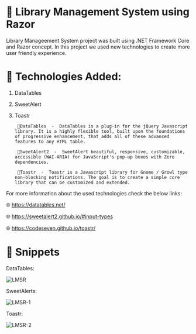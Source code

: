 # 📝 Library Management System using Razor 

Library Manageement System project was built using .NET Framework Core and Razor concept. In this project we used new technologies to create more user friendly experience.

# 🚀 Technologies Added:

1. DataTables
2. SweetAlert
3. Toastr

  
        🔸DataTables  -  DataTables is a plug-in for the jQuery Javascript library. It is a highly flexible tool, built upon the foundations of progressive enhancement, that adds all of these advanced features to any HTML table.
  
        🔸SweetAlert2  -  SweetAlert beautiful, responsive, customizable, accessible (WAI-ARIA) for JavaScript's pop-up boxes with Zero dependencies.
       
        🔸Toastr  -  Toastr is a Javascript library for Gnome / Growl type non-blocking notifications. The goal is to create a simple core library that can be customized and extended.
  
  
For more information about the used technologies check the below links:

🌐 https://datatables.net/
 
🌐 https://sweetalert2.github.io/#input-types
 
🌐 https://codeseven.github.io/toastr/


# 📸 Snippets


DataTables:


![LMSR](https://user-images.githubusercontent.com/65856784/177616992-05cbd41a-df89-41a6-a5bd-29991aafaf38.png)


SweetAlerts:


![LMSR-1](https://user-images.githubusercontent.com/65856784/177617678-392ace95-3485-45a0-b54f-8928bd1f064e.png)


Toastr:


![LMSR-2](https://user-images.githubusercontent.com/65856784/177617682-e26a0d35-acb2-49f9-a8d3-45bbef7d3955.png)

